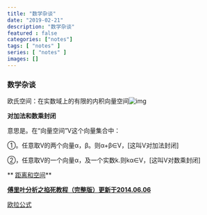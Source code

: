 ```yaml
---
title: "数学杂谈"
date: "2019-02-21"
description: "数学杂谈"
featured : false
categories: ["notes"]
tags: [ "notes" ]
series: [ "notes" ]
images: []
---
```



### 数学杂谈

欧氏空间：在实数域上的有限的内积向量空间![img](https://pic2.zhimg.com/80/v2-820f1a2e7aa093e1a372565747b185ed_hd.jpg)

 **对加法和数乘封闭**

意思是。在“向量空间”V这个向量集合中：

①。任意取V的两个向量α，β。则α+β∈V，[这叫V对加法封闭]

②，任意取V的一个向量α，及一个实数k.则kα∈V，[这叫V对数乘封闭]  

** [距离和空间](<https://blog.csdn.net/lulu950817/article/details/80424288>)**

**[傅里叶分析之掐死教程（完整版）更新于2014.06.06](<https://zhuanlan.zhihu.com/p/19763358>)**

[欧拉公式](<https://www.zhihu.com/question/41134540/answer/112430787>)